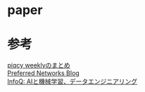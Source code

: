 # paper



# 参考
[piqcy weeklyのまとめ](https://www.getrevue.co/profile/icoxfog417)  
[Preferred Networks Blog](https://tech.preferred.jp/ja/blog/)  
[InfoQ: AIと機械学習、データエンジニアリング](https://www.infoq.com/jp/ai-ml-data-eng/)  
